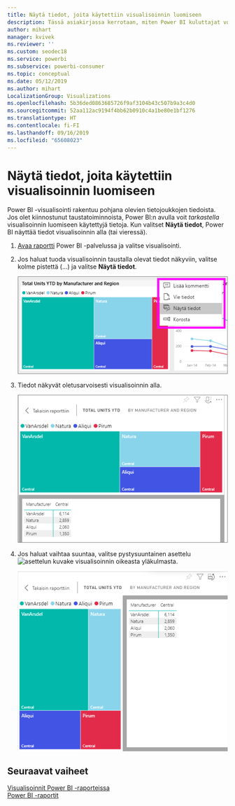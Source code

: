 ```yaml
---
title: Näytä tiedot, joita käytettiin visualisoinnin luomiseen
description: Tässä asiakirjassa kerrotaan, miten Power BI kuluttajat voivat ”nähdä” visualisoinnin luomiseen käytetyt tiedot.
author: mihart
manager: kvivek
ms.reviewer: ''
ms.custom: seodec18
ms.service: powerbi
ms.subservice: powerbi-consumer
ms.topic: conceptual
ms.date: 05/12/2019
ms.author: mihart
LocalizationGroup: Visualizations
ms.openlocfilehash: 5b36ded0863685726f9af3104b43c507b9a3c4d0
ms.sourcegitcommit: 52aa112ac9194f4bb62b0910c4a1be80e1bf1276
ms.translationtype: HT
ms.contentlocale: fi-FI
ms.lasthandoff: 09/16/2019
ms.locfileid: "65608023"
---
```

# <a name="show-the-data-that-was-used-to-create-the-visual"></a>Näytä tiedot, joita käytettiin visualisoinnin luomiseen

Power BI -visualisointi rakentuu pohjana olevien tietojoukkojen tiedoista. Jos olet kiinnostunut taustatoiminnoista, Power BI:n avulla voit *tarkastella* visualisoinnin luomiseen käytettyjä tietoja. Kun valitset **Näytä tiedot**, Power BI näyttää tiedot visualisoinnin alla (tai vieressä).


1. [Avaa raportti](end-user-report-open.md) Power BI -palvelussa ja valitse visualisointi.  
2. Jos haluat tuoda visualisoinnin taustalla olevat tiedot näkyviin, valitse kolme pistettä (...) ja valitse **Näytä tiedot**.
   
   ![valitse Näytä tiedot](./media/end-user-show-data/power-bi-explore-show-data-newer.png)
3. Tiedot näkyvät oletusarvoisesti visualisoinnin alla.
   
   ![visualisointi ja tietojen pystysuuntainen näyttö](./media/end-user-show-data/power-bi-show-data-new.png)

4. Jos haluat vaihtaa suuntaa, valitse pystysuuntainen asettelu ![asettelun kuvake](media/end-user-show-data/power-bi-vertical-icon-new.png) visualisoinnin oikeasta yläkulmasta.
   
   ![visualisointi ja tietojen vaakasuuntainen näyttö](./media/end-user-show-data/power-bi-show-data-rotate.png)

## <a name="next-steps"></a>Seuraavat vaiheet
[Visualisoinnit Power BI -raporteissa](../visuals/power-bi-report-visualizations.md)    
[Power BI -raportit](end-user-reports.md)    
